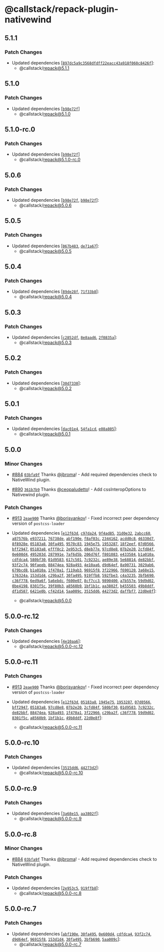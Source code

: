 # @callstack/repack-plugin-nativewind

## 5.1.1

### Patch Changes

- Updated dependencies [[`897dc5a9c3568dfdff22eacc43a918f060c8426f`](https://github.com/callstack/repack/commit/897dc5a9c3568dfdff22eacc43a918f060c8426f)]:
  - @callstack/repack@5.1.1

## 5.1.0

### Patch Changes

- Updated dependencies [[`b98e72f`](https://github.com/callstack/repack/commit/b98e72fda05f3f4dcdab0430165a4cdf698dd584)]
  - @callstack/repack@5.1.0

## 5.1.0-rc.0

### Patch Changes

- Updated dependencies [[`b98e72f`](https://github.com/callstack/repack/commit/b98e72fda05f3f4dcdab0430165a4cdf698dd584)]
  - @callstack/repack@5.1.0-rc.0

## 5.0.6

### Patch Changes

- Updated dependencies [[`b98e72f`](https://github.com/callstack/repack/commit/b98e72fda05f3f4dcdab0430165a4cdf698dd584), [`b98e72f`](https://github.com/callstack/repack/commit/b98e72fda05f3f4dcdab0430165a4cdf698dd584)]:
  - @callstack/repack@5.0.6

## 5.0.5

### Patch Changes

- Updated dependencies [[`067b483`](https://github.com/callstack/repack/commit/067b4835f337e1f9edc20cb0e22e20c22726ae2e), [`de71a67`](https://github.com/callstack/repack/commit/de71a6746f9019cf48d9ce6b81968ea39cd12f20)]:
  - @callstack/repack@5.0.5

## 5.0.4

### Patch Changes

- Updated dependencies [[`89de28f`](https://github.com/callstack/repack/commit/89de28f60638f365cfaff196cc0e68053228326a), [`71f33b8`](https://github.com/callstack/repack/commit/71f33b86dd086daef4cd086510832b0313cf28d2)]:
  - @callstack/repack@5.0.4

## 5.0.3

### Patch Changes

- Updated dependencies [[`c2852df`](https://github.com/callstack/repack/commit/c2852dfb261b0321e7fb6a12bdfc6f1ef7e479d2), [`8e8aad6`](https://github.com/callstack/repack/commit/8e8aad6cfe0669ef01d7071e86a680a498e1b811), [`2f0835a`](https://github.com/callstack/repack/commit/2f0835a64740a570e1fb82c23d0a08fb789a7489)]:
  - @callstack/repack@5.0.3

## 5.0.2

### Patch Changes

- Updated dependencies [[`30d7330`](https://github.com/callstack/repack/commit/30d73301971ee27efabd7e8c8d9549dd94b38b69)]:
  - @callstack/repack@5.0.2

## 5.0.1

### Patch Changes

- Updated dependencies [[`dac01e4`](https://github.com/callstack/repack/commit/dac01e41d539f19fe9ab8800288eadb361444ed0), [`54fa1cd`](https://github.com/callstack/repack/commit/54fa1cdb0a2e09c8de476290beacedbf3a5f7d85), [`e08a805`](https://github.com/callstack/repack/commit/e08a805a2190d33fb605c5603759245ff9d965a2)]:
  - @callstack/repack@5.0.1

## 5.0.0

### Minor Changes

- [#884](https://github.com/callstack/repack/pull/884) [`03bfa9f`](https://github.com/callstack/repack/commit/03bfa9f5fc83f66f651dd93b89a42904955d1481) Thanks [@jbroma](https://github.com/jbroma)! - Add required dependencies check to NativeWind plugin.

- [#890](https://github.com/callstack/repack/pull/890) [`361b7b9`](https://github.com/callstack/repack/commit/361b7b95c686912a0ed9e50e8cc18b0db2605309) Thanks [@ceopaludetto](https://github.com/ceopaludetto)! - Add cssInteropOptions to Nativewind plugin.

### Patch Changes

- [#913](https://github.com/callstack/repack/pull/913) [`2eae900`](https://github.com/callstack/repack/commit/2eae900efe0a0f7f3097d4406705ce05cb56392f) Thanks [@borisyankov](https://github.com/borisyankov)! - Fixed incorrect peer dependency version of `postcss-loader`

- Updated dependencies [[`e12f63d`](https://github.com/callstack/repack/commit/e12f63d1ca1cc54f28015b390ea4cef92af429b1), [`c97da24`](https://github.com/callstack/repack/commit/c97da241876ec8dbe6c2d206590d697f429e86b4), [`9f4ad85`](https://github.com/callstack/repack/commit/9f4ad85648f02a127113e7c56d726a923cc0dc12), [`31d0e32`](https://github.com/callstack/repack/commit/31d0e32e6a4b9aa9d9d0fbd3f1ddd18e95a16757), [`2abcc60`](https://github.com/callstack/repack/commit/2abcc6060764501f6076bfb196e0b1e84f7af326), [`a87576b`](https://github.com/callstack/repack/commit/a87576b90e3dcad62d5f126ec22f7a867aab35ef), [`e937211`](https://github.com/callstack/repack/commit/e93721194e3d8eae64fa5da6f5e296378ad407e9), [`76738de`](https://github.com/callstack/repack/commit/76738de12fdf29f5af78aaa23f03337c33c7926a), [`abf190e`](https://github.com/callstack/repack/commit/abf190e7e2571b3ef66cba9d26dd65d1548e4ab7), [`f8af03c`](https://github.com/callstack/repack/commit/f8af03cd231c3d95a92099719d827e368f707b5c), [`2344162`](https://github.com/callstack/repack/commit/23441620335e91382dda01d0cc06278efede45cf), [`acdd0c8`](https://github.com/callstack/repack/commit/acdd0c801ab611a25164fce5302e20e61ae25292), [`46330d7`](https://github.com/callstack/repack/commit/46330d70db99a372046baf8ee4565e4a21e5b4f3), [`8f8928e`](https://github.com/callstack/repack/commit/8f8928ea9cd5b0713bfddb1e4c3e0df670e21000), [`05183a8`](https://github.com/callstack/repack/commit/05183a8644e4f1c0d7f8b9261192dcb72231c267), [`30fa495`](https://github.com/callstack/repack/commit/30fa4955008460fc94926a8d2cefb2efbd198cb5), [`9570c83`](https://github.com/callstack/repack/commit/9570c83918348a38f2fd01385755e9da0ef6fc08), [`1945e75`](https://github.com/callstack/repack/commit/1945e75eeb126f8d5bef318cf9571c420f7b3406), [`1953287`](https://github.com/callstack/repack/commit/19532876fb8bfbf271db552d983f12e5c26fc58a), [`18f2eef`](https://github.com/callstack/repack/commit/18f2eef7dbb2a79e709c1810c69a34b0a0fe9004), [`07d0566`](https://github.com/callstack/repack/commit/07d05663b9b758001e390635f75097b85a8b2436), [`bff2947`](https://github.com/callstack/repack/commit/bff2947dfad5dcd23d39dbdcfcb455529934d967), [`05183a8`](https://github.com/callstack/repack/commit/05183a8644e4f1c0d7f8b9261192dcb72231c267), [`efff0c2`](https://github.com/callstack/repack/commit/efff0c29801db04eddbbc8f3776cb3e56457f585), [`2e953c5`](https://github.com/callstack/repack/commit/2e953c56157dad3e131be25e2eeb93ddf60919ed), [`d8eb77e`](https://github.com/callstack/repack/commit/d8eb77e1ebade637d96e44a8b8f3bf0eaf00846b), [`97cd8e8`](https://github.com/callstack/repack/commit/97cd8e85146ad2dbc8110952c1447884a84194fc), [`07b2e20`](https://github.com/callstack/repack/commit/07b2e2059487f0b6962b05016e7f1453ba35c379), [`2cfd84f`](https://github.com/callstack/repack/commit/2cfd84f8bcf6e7c241aab3e24cde97e7e85afbc5), [`0e600d4`](https://github.com/callstack/repack/commit/0e600d4d8df577622ba8cbc49ff1ef80f257620d), [`495203d`](https://github.com/callstack/repack/commit/495203dc3a1d219aea623afe99912957d8f0e0a1), [`287991e`](https://github.com/callstack/repack/commit/287991eb002725f78c23aafe89131fcadb8edaf1), [`7af6d5b`](https://github.com/callstack/repack/commit/7af6d5bad8288ea58dd246243fe96439709cbe97), [`206d76f`](https://github.com/callstack/repack/commit/206d76f30a4858680839fa53b9f8a3a2070ed9f8), [`f801083`](https://github.com/callstack/repack/commit/f801083f7ba616e77fa77c1c6321875de6886388), [`e433584`](https://github.com/callstack/repack/commit/e4335840a4b1ed59affc89375988ba6a9db57891), [`b1a010a`](https://github.com/callstack/repack/commit/b1a010a7dd8af5612759e134249ae0587e42aef7), [`cdfdca4`](https://github.com/callstack/repack/commit/cdfdca4aa481020d4b2cbd260297e39984384d1c), [`580bf30`](https://github.com/callstack/repack/commit/580bf306ba9f9cd1d3dfed0227aad64abd1c3752), [`01d9583`](https://github.com/callstack/repack/commit/01d9583cada929a16b6d40c6476f0508847b0fff), [`617c501`](https://github.com/callstack/repack/commit/617c5018e1f2b0520f6f978b2c1440239196f662), [`7c9232c`](https://github.com/callstack/repack/commit/7c9232c0dfbd5ab35277262037bb8a356db448d8), [`ae89e38`](https://github.com/callstack/repack/commit/ae89e38fd13fab7c133f8e1c68bc7f02f5cdf04d), [`5e68814`](https://github.com/callstack/repack/commit/5e688146c2da861d5fcf0e647e0a1e386f38a4cf), [`de82bbf`](https://github.com/callstack/repack/commit/de82bbf232331666e7739adc8a5e69133dde2e3e), [`93f2c74`](https://github.com/callstack/repack/commit/93f2c745092ae83e31bc1ac9fe5c89a5b64c495f), [`90faeeb`](https://github.com/callstack/repack/commit/90faeeb7d6be9ddf5aa74c9552df01ec58d5372c), [`88474ea`](https://github.com/callstack/repack/commit/88474ea1d52267df6a7187c280b793f516ffdfb0), [`928a493`](https://github.com/callstack/repack/commit/928a493ead0f77cab7f1031e2df0b63f8ed65137), [`4e10aa6`](https://github.com/callstack/repack/commit/4e10aa6a0c198823bf1b682d9d2e87c39657ac65), [`d9d64ef`](https://github.com/callstack/repack/commit/d9d64ef6438e75086bd970cd600e936e46e7962f), [`8a90731`](https://github.com/callstack/repack/commit/8a9073146c6541ed374541b9bcf9ebe3c4f70e9a), [`3029ab6`](https://github.com/callstack/repack/commit/3029ab6d48312a51c19a257c11fcd02016a44af3), [`679bcd8`](https://github.com/callstack/repack/commit/679bcd8917aca587c36d550101e9dd9578e1e172), [`b1a010a`](https://github.com/callstack/repack/commit/b1a010a7dd8af5612759e134249ae0587e42aef7), [`1f470a1`](https://github.com/callstack/repack/commit/1f470a11e93f8af22badbafc47256db3a32ecac8), [`f119ab3`](https://github.com/callstack/repack/commit/f119ab3eb94eff9d2cc1aec8fcf9f835c3025abc), [`96915f8`](https://github.com/callstack/repack/commit/96915f80b08e474127271475d132644efeab4bee), [`3f22966`](https://github.com/callstack/repack/commit/3f22966db4ce43f89d7e544d1a24234ed117480d), [`f690120`](https://github.com/callstack/repack/commit/f69012062335824521a332233f0de6fae5d14ca2), [`3a68e15`](https://github.com/callstack/repack/commit/3a68e157a6a5e07dc2e0003ead02b8f965fd3d49), [`176324a`](https://github.com/callstack/repack/commit/176324a8d09d34dd1fbc68e0e227640834138f5a), [`153d1d4`](https://github.com/callstack/repack/commit/153d1d4513498a85ccc7303222455c3372108406), [`c29ba2f`](https://github.com/callstack/repack/commit/c29ba2f616328d34670f661336d3c43b4ca2ef3e), [`30fa495`](https://github.com/callstack/repack/commit/30fa4955008460fc94926a8d2cefb2efbd198cb5), [`919ffb8`](https://github.com/callstack/repack/commit/919ffb869588cef0eb120e5195d16952e0e45808), [`592fbe3`](https://github.com/callstack/repack/commit/592fbe3fe8eeeeb856d260c3106f5f6cd6eeaef8), [`c4a3235`](https://github.com/callstack/repack/commit/c4a32354feaccdfda8570b6a065dc6f7a6b9f6d0), [`3bfb690`](https://github.com/callstack/repack/commit/3bfb6909d7363787bbfd1584e1749b4ff516aa92), [`c36f778`](https://github.com/callstack/repack/commit/c36f77838d59f0692171f7114ac68fa11e4a3100), [`6ed9a6f`](https://github.com/callstack/repack/commit/6ed9a6fcb40ba946b39dfe1d302ad2ebf9dffacf), [`5a6ebdc`](https://github.com/callstack/repack/commit/5a6ebdcaf0687bd6da9d2907638cd219daabcf39), [`f600e07`](https://github.com/callstack/repack/commit/f600e075645c5f310abe67591cbdf11221944cba), [`8cf7cc3`](https://github.com/callstack/repack/commit/8cf7cc3622ad85cf093005c5c55c8dd63940a57b), [`9890400`](https://github.com/callstack/repack/commit/9890400fe5ac750698ceb3eaf72e0b3a86ae4a73), [`a7b557e`](https://github.com/callstack/repack/commit/a7b557ed162166d9bc152b06d8be3169a0a2a176), [`59d9d02`](https://github.com/callstack/repack/commit/59d9d02ecabf5caffa87c748aa0b92191d0f4e84), [`0be4198`](https://github.com/callstack/repack/commit/0be41980f2431d2a534e501062b10a08d3901f78), [`8301f5c`](https://github.com/callstack/repack/commit/8301f5c77d7e75c155cbb427b4ac380565e946f7), [`39f80b3`](https://github.com/callstack/repack/commit/39f80b3661a348b9d778f76af2848ed615582d23), [`a8560b9`](https://github.com/callstack/repack/commit/a8560b988cb2adfd8e23fcfdcdc783b860b07c8a), [`1bf1b1c`](https://github.com/callstack/repack/commit/1bf1b1cb830008167bce913745dade8186281608), [`aa3802f`](https://github.com/callstack/repack/commit/aa3802f8a9a06c3cbcaa932ea45cf27f2a523927), [`b455503`](https://github.com/callstack/repack/commit/b4555030b7827e14084db282accd138945d532c5), [`49b8ddf`](https://github.com/callstack/repack/commit/49b8ddf1e58f0e59e8801692249e2a24df37cdf4), [`df1d587`](https://github.com/callstack/repack/commit/df1d587115abb61a7168d02d04e451ee3f8066de), [`6421e0b`](https://github.com/callstack/repack/commit/6421e0b9b5a91116bad280bae9462f6974f66caa), [`cf42d14`](https://github.com/callstack/repack/commit/cf42d149ca1ccb8caae9085ab7710ff7b603a9d0), [`5aa009c`](https://github.com/callstack/repack/commit/5aa009c9ea1fada2572813effc0d88499a509c0f), [`3515dd6`](https://github.com/callstack/repack/commit/3515dd689f78f26215d4a4ee9b46a432fad1e8cc), [`44273d2`](https://github.com/callstack/repack/commit/44273d2d064ed91f6e6a4ce7dc8c56d8c7de1b88), [`daffbf7`](https://github.com/callstack/repack/commit/daffbf72088ba666d956e35a265546a89ee84f42), [`22d0e8f`](https://github.com/callstack/repack/commit/22d0e8faaeae221ace87f01a5fca639b4524fcbf)]:
  - @callstack/repack@5.0.0

## 5.0.0-rc.12

### Patch Changes

- Updated dependencies [[`4e10aa6`](https://github.com/callstack/repack/commit/4e10aa6a0c198823bf1b682d9d2e87c39657ac65)]:
  - @callstack/repack@5.0.0-rc.12

## 5.0.0-rc.11

### Patch Changes

- [#913](https://github.com/callstack/repack/pull/913) [`2eae900`](https://github.com/callstack/repack/commit/2eae900efe0a0f7f3097d4406705ce05cb56392f) Thanks [@borisyankov](https://github.com/borisyankov)! - Fixed incorrect peer dependency version of `postcss-loader`

- Updated dependencies [[`e12f63d`](https://github.com/callstack/repack/commit/e12f63d1ca1cc54f28015b390ea4cef92af429b1), [`05183a8`](https://github.com/callstack/repack/commit/05183a8644e4f1c0d7f8b9261192dcb72231c267), [`1945e75`](https://github.com/callstack/repack/commit/1945e75eeb126f8d5bef318cf9571c420f7b3406), [`1953287`](https://github.com/callstack/repack/commit/19532876fb8bfbf271db552d983f12e5c26fc58a), [`07d0566`](https://github.com/callstack/repack/commit/07d05663b9b758001e390635f75097b85a8b2436), [`bff2947`](https://github.com/callstack/repack/commit/bff2947dfad5dcd23d39dbdcfcb455529934d967), [`05183a8`](https://github.com/callstack/repack/commit/05183a8644e4f1c0d7f8b9261192dcb72231c267), [`97cd8e8`](https://github.com/callstack/repack/commit/97cd8e85146ad2dbc8110952c1447884a84194fc), [`07b2e20`](https://github.com/callstack/repack/commit/07b2e2059487f0b6962b05016e7f1453ba35c379), [`2cfd84f`](https://github.com/callstack/repack/commit/2cfd84f8bcf6e7c241aab3e24cde97e7e85afbc5), [`580bf30`](https://github.com/callstack/repack/commit/580bf306ba9f9cd1d3dfed0227aad64abd1c3752), [`01d9583`](https://github.com/callstack/repack/commit/01d9583cada929a16b6d40c6476f0508847b0fff), [`7c9232c`](https://github.com/callstack/repack/commit/7c9232c0dfbd5ab35277262037bb8a356db448d8), [`de82bbf`](https://github.com/callstack/repack/commit/de82bbf232331666e7739adc8a5e69133dde2e3e), [`88474ea`](https://github.com/callstack/repack/commit/88474ea1d52267df6a7187c280b793f516ffdfb0), [`928a493`](https://github.com/callstack/repack/commit/928a493ead0f77cab7f1031e2df0b63f8ed65137), [`1f470a1`](https://github.com/callstack/repack/commit/1f470a11e93f8af22badbafc47256db3a32ecac8), [`3f22966`](https://github.com/callstack/repack/commit/3f22966db4ce43f89d7e544d1a24234ed117480d), [`c29ba2f`](https://github.com/callstack/repack/commit/c29ba2f616328d34670f661336d3c43b4ca2ef3e), [`c36f778`](https://github.com/callstack/repack/commit/c36f77838d59f0692171f7114ac68fa11e4a3100), [`59d9d02`](https://github.com/callstack/repack/commit/59d9d02ecabf5caffa87c748aa0b92191d0f4e84), [`8301f5c`](https://github.com/callstack/repack/commit/8301f5c77d7e75c155cbb427b4ac380565e946f7), [`a8560b9`](https://github.com/callstack/repack/commit/a8560b988cb2adfd8e23fcfdcdc783b860b07c8a), [`1bf1b1c`](https://github.com/callstack/repack/commit/1bf1b1cb830008167bce913745dade8186281608), [`49b8ddf`](https://github.com/callstack/repack/commit/49b8ddf1e58f0e59e8801692249e2a24df37cdf4), [`22d0e8f`](https://github.com/callstack/repack/commit/22d0e8faaeae221ace87f01a5fca639b4524fcbf)]:
  - @callstack/repack@5.0.0-rc.11

## 5.0.0-rc.10

### Patch Changes

- Updated dependencies [[`3515dd6`](https://github.com/callstack/repack/commit/3515dd689f78f26215d4a4ee9b46a432fad1e8cc), [`44273d2`](https://github.com/callstack/repack/commit/44273d2d064ed91f6e6a4ce7dc8c56d8c7de1b88)]:
  - @callstack/repack@5.0.0-rc.10

## 5.0.0-rc.9

### Patch Changes

- Updated dependencies [[`3a68e15`](https://github.com/callstack/repack/commit/3a68e157a6a5e07dc2e0003ead02b8f965fd3d49), [`aa3802f`](https://github.com/callstack/repack/commit/aa3802f8a9a06c3cbcaa932ea45cf27f2a523927)]:
  - @callstack/repack@5.0.0-rc.9

## 5.0.0-rc.8

### Minor Changes

- [#884](https://github.com/callstack/repack/pull/884) [`03bfa9f`](https://github.com/callstack/repack/commit/03bfa9f5fc83f66f651dd93b89a42904955d1481) Thanks [@jbroma](https://github.com/jbroma)! - Add required dependencies check to NativeWind plugin.

### Patch Changes

- Updated dependencies [[`2e953c5`](https://github.com/callstack/repack/commit/2e953c56157dad3e131be25e2eeb93ddf60919ed), [`919ffb8`](https://github.com/callstack/repack/commit/919ffb869588cef0eb120e5195d16952e0e45808)]:
  - @callstack/repack@5.0.0-rc.8

## 5.0.0-rc.7

### Patch Changes

- Updated dependencies [[`abf190e`](https://github.com/callstack/repack/commit/abf190e7e2571b3ef66cba9d26dd65d1548e4ab7), [`30fa495`](https://github.com/callstack/repack/commit/30fa4955008460fc94926a8d2cefb2efbd198cb5), [`0e600d4`](https://github.com/callstack/repack/commit/0e600d4d8df577622ba8cbc49ff1ef80f257620d), [`cdfdca4`](https://github.com/callstack/repack/commit/cdfdca4aa481020d4b2cbd260297e39984384d1c), [`93f2c74`](https://github.com/callstack/repack/commit/93f2c745092ae83e31bc1ac9fe5c89a5b64c495f), [`d9d64ef`](https://github.com/callstack/repack/commit/d9d64ef6438e75086bd970cd600e936e46e7962f), [`96915f8`](https://github.com/callstack/repack/commit/96915f80b08e474127271475d132644efeab4bee), [`153d1d4`](https://github.com/callstack/repack/commit/153d1d4513498a85ccc7303222455c3372108406), [`30fa495`](https://github.com/callstack/repack/commit/30fa4955008460fc94926a8d2cefb2efbd198cb5), [`3bfb690`](https://github.com/callstack/repack/commit/3bfb6909d7363787bbfd1584e1749b4ff516aa92), [`5aa009c`](https://github.com/callstack/repack/commit/5aa009c9ea1fada2572813effc0d88499a509c0f)]:
  - @callstack/repack@5.0.0-rc.7
